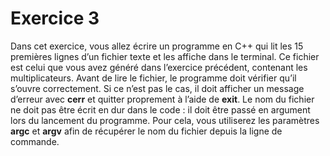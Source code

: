 # Exercice 3

Dans cet exercice, vous allez écrire un programme en C++ qui lit les 15 premières lignes d’un fichier texte et les affiche dans le terminal. Ce fichier est celui que vous avez généré dans l’exercice précédent, contenant les multiplicateurs. Avant de lire le fichier, le programme doit vérifier qu’il s’ouvre correctement. Si ce n’est pas le cas, il doit afficher un message d’erreur avec **cerr** et quitter proprement à l’aide de **exit**.
Le nom du fichier ne doit pas être écrit en dur dans le code : il doit être passé en argument lors du lancement du programme. Pour cela, vous utiliserez les paramètres **argc** et **argv** afin de récupérer le nom du fichier depuis la ligne de commande.